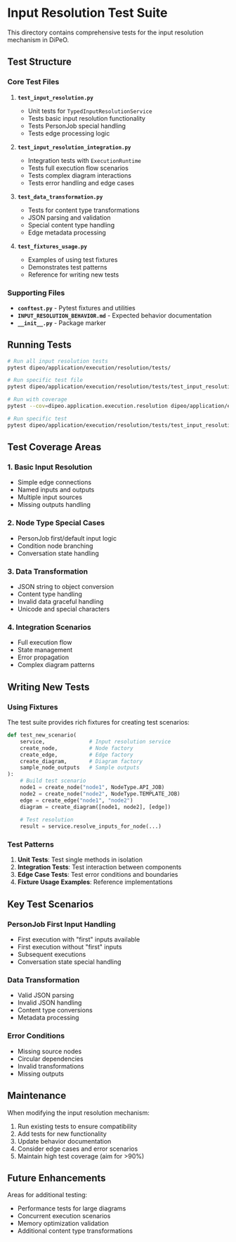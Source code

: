# Input Resolution Test Suite

This directory contains comprehensive tests for the input resolution mechanism in DiPeO.

## Test Structure

### Core Test Files

1. **`test_input_resolution.py`**
   - Unit tests for `TypedInputResolutionService`
   - Tests basic input resolution functionality
   - Tests PersonJob special handling
   - Tests edge processing logic

2. **`test_input_resolution_integration.py`**
   - Integration tests with `ExecutionRuntime`
   - Tests full execution flow scenarios
   - Tests complex diagram interactions
   - Tests error handling and edge cases

3. **`test_data_transformation.py`**
   - Tests for content type transformations
   - JSON parsing and validation
   - Special content type handling
   - Edge metadata processing

4. **`test_fixtures_usage.py`**
   - Examples of using test fixtures
   - Demonstrates test patterns
   - Reference for writing new tests

### Supporting Files

- **`conftest.py`** - Pytest fixtures and utilities
- **`INPUT_RESOLUTION_BEHAVIOR.md`** - Expected behavior documentation
- **`__init__.py`** - Package marker

## Running Tests

```bash
# Run all input resolution tests
pytest dipeo/application/execution/resolution/tests/

# Run specific test file
pytest dipeo/application/execution/resolution/tests/test_input_resolution.py

# Run with coverage
pytest --cov=dipeo.application.execution.resolution dipeo/application/execution/resolution/tests/

# Run specific test
pytest dipeo/application/execution/resolution/tests/test_input_resolution.py::TestTypedInputResolutionService::test_resolve_inputs_basic
```

## Test Coverage Areas

### 1. Basic Input Resolution
- Simple edge connections
- Named inputs and outputs
- Multiple input sources
- Missing outputs handling

### 2. Node Type Special Cases
- PersonJob first/default input logic
- Condition node branching
- Conversation state handling

### 3. Data Transformation
- JSON string to object conversion
- Content type handling
- Invalid data graceful handling
- Unicode and special characters

### 4. Integration Scenarios
- Full execution flow
- State management
- Error propagation
- Complex diagram patterns

## Writing New Tests

### Using Fixtures

The test suite provides rich fixtures for creating test scenarios:

```python
def test_new_scenario(
    service,              # Input resolution service
    create_node,          # Node factory
    create_edge,          # Edge factory  
    create_diagram,       # Diagram factory
    sample_node_outputs   # Sample outputs
):
    # Build test scenario
    node1 = create_node("node1", NodeType.API_JOB)
    node2 = create_node("node2", NodeType.TEMPLATE_JOB)
    edge = create_edge("node1", "node2")
    diagram = create_diagram([node1, node2], [edge])
    
    # Test resolution
    result = service.resolve_inputs_for_node(...)
```

### Test Patterns

1. **Unit Tests**: Test single methods in isolation
2. **Integration Tests**: Test interaction between components
3. **Edge Case Tests**: Test error conditions and boundaries
4. **Fixture Usage Examples**: Reference implementations

## Key Test Scenarios

### PersonJob First Input Handling
- First execution with "first" inputs available
- First execution without "first" inputs
- Subsequent executions
- Conversation state special handling

### Data Transformation
- Valid JSON parsing
- Invalid JSON handling
- Content type conversions
- Metadata processing

### Error Conditions
- Missing source nodes
- Circular dependencies
- Invalid transformations
- Missing outputs

## Maintenance

When modifying the input resolution mechanism:

1. Run existing tests to ensure compatibility
2. Add tests for new functionality
3. Update behavior documentation
4. Consider edge cases and error scenarios
5. Maintain high test coverage (aim for >90%)

## Future Enhancements

Areas for additional testing:
- Performance tests for large diagrams
- Concurrent execution scenarios
- Memory optimization validation
- Additional content type transformations